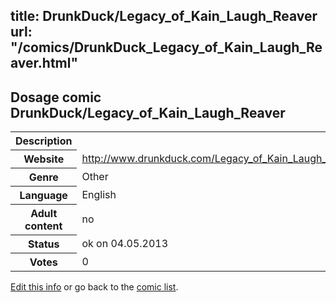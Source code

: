 title: DrunkDuck/Legacy_of_Kain_Laugh_Reaver
url: "/comics/DrunkDuck_Legacy_of_Kain_Laugh_Reaver.html"
---
Dosage comic DrunkDuck/Legacy_of_Kain_Laugh_Reaver
-----------------------------------------

<p id="msg"></p>
<script type="text/javascript">
if (window.location.search === '?edit_info_mail=sent_ok') {
  var elem = document.getElementById("msg");
  elem.innerHTML = 'Edited information sucessfully sent for review, which is usually done daily. Thanks!';
  elem.className = 'ok';
}
</script>
<table class="comicinfo">
<tr>
<th>Description</th><td></td>
</tr>
<tr>
<th>Website</th><td><a href="http://www.drunkduck.com/Legacy_of_Kain_Laugh_Reaver/">http://www.drunkduck.com/Legacy_of_Kain_Laugh_Reaver/</a></td>
</tr>
<tr>
<th>Genre</th><td>Other</td>
</tr>
<tr>
<th>Language</th><td>English</td>
</tr>
<tr>
<th>Adult content</th><td>no</td>
</tr>
<tr>
<th>Status</th><td>ok on 04.05.2013</td>
</tr>
<tr>
<th>Votes</th><td>0</td>
</tr>
</table>

[Edit this info](DrunkDuck_Legacy_of_Kain_Laugh_Reaver_edit.html) or go back to the [comic list](../comic-index.html).
